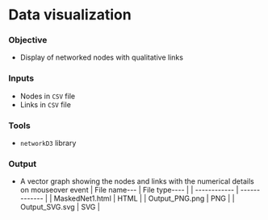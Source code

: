 # Data visualization

### Objective
* Display of networked nodes with qualitative links

### Inputs
* Nodes in `CSV` file
* Links in `CSV` file

### Tools
* `networkD3` library

### Output
* A vector graph showing the nodes and links with the numerical details on mouseover event
| File name--- | File type---- |
| ------------ | ------------- |
| MaskedNet1.html | HTML |
| Output_PNG.png | PNG |
| Output_SVG.svg | SVG |
